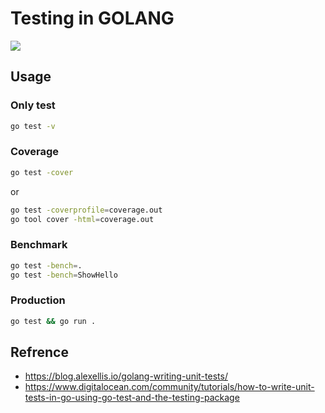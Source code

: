 # Testing in GOLANG

![](https://womanonrails.com/images/tdd-basics/tdd.gif)

## Usage

### Only test

```bash
go test -v
```

### Coverage

```bash
go test -cover
```
or
```bash
go test -coverprofile=coverage.out
go tool cover -html=coverage.out
```

### Benchmark

```bash
go test -bench=.
go test -bench=ShowHello
```

### Production

```bash
go test && go run .
```


## Refrence

* https://blog.alexellis.io/golang-writing-unit-tests/
* https://www.digitalocean.com/community/tutorials/how-to-write-unit-tests-in-go-using-go-test-and-the-testing-package
